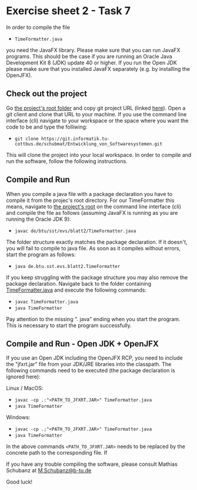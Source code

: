 # Exercise sheet 2 - Task 7  

In order to compile the file 

* `TimeFormatter.java`

you need the JavaFX library. Please make sure that you can run JavaFX programs. This should be the case if you are running an Oracle Java Development Kit 8 (JDK) update 40 or higher. If you run the Open JDK please make sure that you installed JavaFX separately (e.g. by installing the OpenJFX). 

## Check out the project

Go [the project's root folder](https://git.informatik.tu-cottbus.de/schubmat/Entwicklung_von_Softwaresystemen/) and copy git project URL (linked [here](https://git.informatik.tu-cottbus.de/schubmat/Entwicklung_von_Softwaresystemen.git)). Open a git client and clone that URL to your machine. If you use the command line interface (cli) navigate to your workspace or the space where you want the code to be and type the folliwing:

* `git clone https://git.informatik.tu-cottbus.de/schubmat/Entwicklung_von_Softwaresystemen.git`

This will clone the project into your local workspace. In order to compile and run the software, follow the following instructions.

## Compile and Run 

When you compile a java file with a package declaration you have to compile it from the projec's root directory. For our TimeFormatter this means, navigate to [the project's root](https://git.informatik.tu-cottbus.de/schubmat/Entwicklung_von_Softwaresystemen/tree/master) on the command line interface (cli) and compile the file as follows (assuming JavaFX is running as you are running the Oracle JDK 9): 

* `javac de/btu/sst/evs/blatt2/TimeFormatter.java`

The folder structure exactly matches the package declaration. If it doesn't, you will fail to compile to java file. As soon as it compiles without errors,  start the program as follows:

* `java de.btu.sst.evs.blatt2.TimeFormatter`

If you keep struggling with the package structure you may also remove the package declaration. Navigate back to the folder containing [TimeFormatter.java](de/btu/sst/evs/blatt2/TimeFormatter.java) and execute the following commands:

* `javac TimeFormatter.java`
* `java TimeFormatter`

Pay attention to the missing ". java" ending when you start the program. This is necessary to start the program successfully.


## Compile and Run - Open JDK + OpenJFX

If you use an Open JDK including the OpenJFX RCP, you need to include the "jfxrt.jar" file from your JDK/JRE libraries into the classpath. The following commands need to be executed (the package declaration is ignored here):

Linux / MacOS:
* `javac -cp .:"<PATH_TO_JFXRT.JAR>" TimeFormatter.java`
* `java TimeFormatter`

Windows:  
* `javac -cp .;"<PATH_TO_JFXRT.JAR>" TimeFormatter.java`
* `java TimeFormatter`

In the above commands `<PATH_TO_JFXRT.JAR>` needs to be replaced by the concrete path to the corresponding file. If 

If you have any trouble compiling the software, please consult Mathias Schubanz at [M.Schubanz@b-tu.de](mailto:M.Schubanz@b-tu.de)

Good luck! 